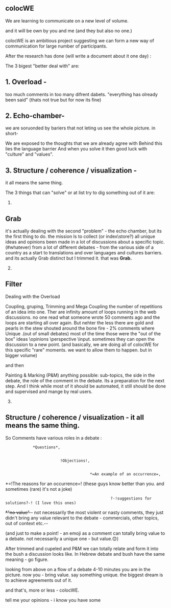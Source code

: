 ## colocWE
            
          
We are learning to communicate on a new level of volume.

and it will be own by you and me (and they but also no one.)


colocWE is an ambitious project suggesting we can form a new way of communication for large number of participants.

After the research has done (will write a document about it one day) :

The  3 bigest "better deal with" are:

## 1. Overload -
too much comments in too many difrent dabets. "everything has olready been said" (thats not true but for now its fine)


## 2. Echo-chamber-
we are soruonded by bariers that not leting us see the whole picture. in short-

We are exposed to the thoughts that we are already agree with
              Behind this lies the language barrier
       And when you solve it then good luck with "culture" and "values".

## 3. Structure / coherence / visualization -
it all means the same thing.





The 3 things that can "solve" or at list try to dig something out of it are:

1.
## Grab
it's actually dealing with the second "problem" - the echo chamber, but its the first thing to do.
the mission Is to collect (or index\store\?) all unique ideas and opinions been made in a lot of discussions about a specific topic. (#whatever)
from a lot of different debates - from the various side of a country as a start to translations and over languages and cultures barriers.
and its actually Grab distinct but I trimmed it.
that was <b>Grab.</b>




2.
## Filter
Dealing with the Overload

Coupling, gruping, Trimming and Mega Coupling the number of repetitions of an idea into one.
Ther are infinity amount of loops running in the web discussions.
no one read what someone wrote 50 comments ago and the loops are starting all over again.
But nehter the less there are gold and pearls in the stew shouted around the bone fire - 2% comments where Unique .(out of small debates) 
most of the time those were the "out of the box" ideas \opinions \perspective \input.
sometimes they can open the discussion to a new point. (and basically, we are doing all of colocWE for this specific "rare" moments. we want to allow them to happen. but in bigger volume)

and then

Painting & Marking (P&M) anything possible:
sub-topics, the side in the debate, the role of the comment in the debate. 
Its a preparation for the next step.
And I think while most of it should be automated, it still should be done and supervised and mange by real users.



3.
## Structure / coherence / visualization - it all means the same thing.

So
Comments have various roles in a debate :

                *Questions*, 
                
                
                            !Objections!, 
                            
                            
                                         *=An example of an occurrence=,
                                         
                                         
*=!The reasons for an occurrence=! (these guys know better than you. and sometimes (rare) it's not a joke)

                                                  ?-!suggestions for solutions?-! (I love this ones)
                                                  
                                                  
<del> *"no value" </del>- not necessarily the most violent or nasty comments, they just didn't bring any value relevant to the debate - commercials, other topics, out of context etc.--

(and just to make a point! - an emoji as a comment can totally bring value to a debate. 
not necessarily a unique one - but value.😊)



After trimmed and cupeled and P&M we can totally relate and form it into the bush a discussion looks like.
In Hebrew debate and bush have the same meaning - go figure.

looking from above on a flow of a debate
4-10 minutes you are in the picture.
now you -  bring value. say something unique.
the biggest dream is to achieve agreements out of it.


and that's, more or less - colocWE.

tell me your opinions - i know you have some

</body>
</html>
